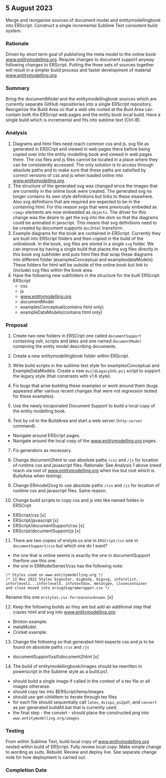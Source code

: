 
## 5 August 2023
 Merge and reorganise sources of document model and entitymodellingbook into ERScript. 
Construct a single incremental Sublime Text consistent build system.

### Rationale
Driven by short term goal of publishing the meta model to the online book www.entitymodelling.org. 
Require changes to document support anyway following changes to ERScript. Putting the three sets of sources together will result in a simpler build process and faster development of material www.entitymodelling.org.

### Summary
Bring the documentModel and the entitymodellingbook sources which are currently separate GitHub repositiories into a single ERScript repository.
Reorganize the Build Area so that a web site rooted at the Buid Area can contain both the ERScript web pages and the entity book local build.
Have a single build which is incremental and fits into sublime text (Ctrl-B).

### Analysis
1. Diagrams and html files need reach common css and js. svg file as generated in ERSCript and viewed in web pages there before being copied over into the entity modelling book and viewed in web pages there. The css files and js files cannot be located in a place where they can be consistently accessed. The only solution is to access through absolute paths and to make sure that these paths are satisfied by 
correct versions of css and js when loaded online into www.entitymodelling.org.
2. The structure of the generated svg was changed  since the images that are currently in the online book were created. The generated svg no longer contains its own style definitions but links to these elsewhere. Also svg definitions that are required are expected to be in the containing html. For this reason svgs that were previously embeded as `<img>` elements are now embedded as `objects`. 
The driver for this change was the desire to get the svg into the dom so that the diagrams could be animated in javscript.
This means that svg definitions need to be created by document supports `doc2html` transform.
3. Example diagrams for the book are contained in ERScript. Currently they are built into ERScript folders and then copied in the build of the onlinebook.
In the book, svg files are stored in a single `svg` folder. 
We can improve by having a single build that places the svg files directly in this book svg subfolder and puts html files that wrap
these diagrams into different folder (examplesConceptual and examplesdataModels). These folders for html will be outside of the online book but link to 
(include) svg files within the book area. 
4. Have the following new subfolders in the structure for the built ERScript:
ERScript
	- css
	- js
	- www.entitymodelling.org
	- documentModel
	- examplesConceptual(contains html only)
	- exampleDataModels(contains html only)

### Proposal
1. Create two new folders in ERSCript one called `documentSupport` containing xslt, scripts and latex and one named `documentModel` containing the entity model describing documents. 
2. Create a new entitymodellingbook folder within ERScript.
3. Write build scripts in the sublime text style for examplesConceptual and ExampleDataModels. Create a new `buildLegacySVG.ps1` script to support the legacy style (that constrasts with v1.6 style).

4. Fix bugs that arise building these examples or work around them (bugs  appeared after various recent changes that were not regression tested for these examples).
5. Use the newly incoporated Document Support to build a local copy of the entity modelling book.
6. Test by cd to the BuildArea and start a web server (`http-server` command).
- Navigate around ERScript pages.
- Navigate around the local copy of the www.entitymodelling.org pages.
7. Fix generators as necessary.

8. Change document2html to use absolute paths `/css` and `/js` for location of runtime css and javascript files. Rationale: See Analysis 1 above (need reach via root of www.entitymodelling.org when live but root which is BuilsArea when testing).
9. Change ERmodel2svg to use absolute paths `/css` and `/js` for location of runtime css and javascript files. Same reason.
10. Change build scripts to copy css and js into like named foldes in ERSCript 
- ERScript/css 					[x]
- ERScript/javascript			[x]
- ERScript/documentSupport/css  [x]
- ERScript/documentSupport/js  	[x]

11. There are two copies of erstyle.cs one in `ERSCript/css` one in `documentSupport/css` but
which one do I want?
- the one that is online seems is exactly the one  in documentSupport therfore use this one.
- the one in ERModelSeries1/css has the following note:
```
/* Styles used on www.entitymodelling.org */
/* 13 Nov 2022 Styles bigouter, bigbody, bigsvg, inforolist, inforlevel1...inforlevel5, infotextbox, metatype, closecontainer 
and close moved into ersvgdiagramwrapper.css */
```
Rename this one `erstyles.css.forreasonunknown`. [x]

12. Keep the following builds as they are but add an additional step that copies html and svg into www.entitymodelling.org:
- Brinton example. 
- metaModel. 
- Cricket example. 

13. Change the following so that generated html expects css and js to be found on absolute paths
`/css` and `/js`
- documentSupport\xslt\document2html [x]

14. The build of entitymodellingbook/images should be rewritten in powerscript in the Sublime style as a build.ps1.
- should build a single image if called in the context of a tex file or all images otherwise.
- should copy tex into $ERScript/temp/images
- should use get-childitem to iterate through tex files
- for each file should sequentially call `latex`, `dvisps`, `ps2pdf`, and `convert` as per generated buildAll.bat that is currently used.
- the final step - the convert - should place the constructed png  into `www.entitymodelling.org/images`

### Testing
From within Sublime Text, build local copy of www.entitymodelling.org nested within build of ERScript. 
Fully review local copy. Make simple change to wording as suits.  Rebuild. Review and deploy live. See separate change note for how deployment is carried out.

### Completion Date


